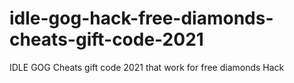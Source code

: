 # idle-gog-hack-free-diamonds-cheats-gift-code-2021
IDLE GOG Cheats gift code 2021 that work for free diamonds Hack
